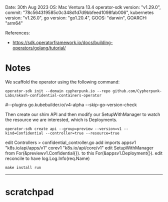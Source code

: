 
Date: 30th Aug 2023
OS: Mac Ventura 13.4
operator-sdk version: "v1.29.0", commit: "78c564319585c0c348d1d7d9bbfeed1098fab006", kubernetes version: "v1.26.0", go version: "go1.20.4", GOOS: "darwin", GOARCH: "arm64"

References: 
- https://sdk.operatorframework.io/docs/building-operators/golang/tutorial/

# Notes

We scaffold the operator using the following command:

```
operator-sdk init --domain cypherpunk.io --repo github.com/Cypherpunk-Labs/akash-confidential-containers-operator 
```
#--plugins go.kubebuilder.io/v4-alpha --skip-go-version-check

Then create our shim API and then modify our SetupWithManager to watch the resource we are interested, which is Deployments.

```
operator-sdk create api --group=preview --version=v1 --kind=Confidential --controller=true --resource=true
```

edit Controllers > confidential_controller.go
add imports 
	appsv1 "k8s.io/api/apps/v1"
	corev1 "k8s.io/api/core/v1"
edit SetupWithManager from 
    For(&previewv1.Confidential{}).
to this 
    For(&appsv1.Deployment{}).
edit reconcile to have
    	log.Log.Info(req.Name)

```
make install run 
```






--- 

# scratchpad

<!-- operator-sdk create api --group=apps --version=v1 --kind=Deployment --controller=true --resource=false -->

<!-- operator-sdk create api \
    --group=apps \
    --version=v1 \
    --kind=Deployment \
    --controller

    --resource \ -->

<!-- // Create mutating webhook for deployments via operator-sdk 
operator-sdk create webhook --group apps --version v1 --kind Deployment --defaulting --programmatic-validation

// Create validating webhook for deployments via operator-sdk 
operator-sdk create webhook --group apps --version v1 --kind Deployment --validation --programmatic-validation -->


